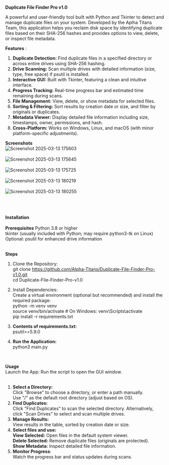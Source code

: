 **Duplicate File Finder Pro v1.0**

A powerful and user-friendly tool built with Python and Tkinter to detect and manage duplicate files on your system. Developed by the Aplha Titans Team, this application helps you reclaim disk space by identifying duplicate files based on their SHA-256 hashes and provides options to view, delete, or inspect file metadata.

**Features** : <br>
1. **Duplicate Detection:** Find duplicate files in a specified directory or across entire drives using SHA-256 hashing. <br>
2. **Drive Scanning:** Scan multiple drives with detailed information (size, type, free space) if psutil is installed. <br>
3. **Interactive GUI:** Built with Tkinter, featuring a clean and intuitive interface. <br>
4. **Progress Tracking:** Real-time progress bar and estimated time remaining during scans. <br>
5. **File Management:** View, delete, or show metadata for selected files. <br>
6. **Sorting & Filtering:** Sort results by creation date or size, and filter by originals or duplicates.<br>
7. **Metadata Viewer:** Display detailed file information including size, timestamps, owner, permissions, and hash. <br>
8. **Cross-Platform:** Works on Windows, Linux, and macOS (with minor platform-specific adjustments). <br>

**Screenshots** <br> 
![Screenshot 2025-03-13 175603](https://github.com/user-attachments/assets/cdcbf52d-72c8-495f-8566-c72dc1b4634a)<br> <br>
 ![Screenshot 2025-03-13 175645](https://github.com/user-attachments/assets/9af1ee73-ae98-4c96-92e7-8fb7374a568f)<br> <br>
 ![Screenshot 2025-03-13 175725](https://github.com/user-attachments/assets/063d324b-995f-4c07-9225-7ca2a1524147) <br> <br>
![Screenshot 2025-03-13 180219](https://github.com/user-attachments/assets/503e320b-5d33-4d10-a458-fc7acd11682a)<br> <br>
 ![Screenshot 2025-03-13 180255](https://github.com/user-attachments/assets/5a3f4cbe-f3b5-4043-adf1-f191318cfcd1)<br> <br> 
 <br> <br>

**Installation** <br>  
**Prerequisites**
Python 3.8 or higher <br>
tkinter (usually included with Python; may require python3-tk on Linux) <br>
Optional: psutil for enhanced drive information <br><br>

**Steps**<br>
1. Clone the Repository:<br>
git clone https://github.com/Alpha-Titans/Duplicate-File-Finder-Pro-v1.0.git  <br>
cd Duplicate-File-Finder-Pro-v1.0<br>

2. Install Dependencies: <br>
Create a virtual environment (optional but recommended) and install the required package: <br>
python -m venv venv <br> 
source venv/bin/activate  # On Windows: venv\Scripts\activate <br>
pip install -r requirements.txt <br>

3. **Contents of requirements.txt:**  <br>
    psutil>=5.9.0 <br>

4. **Run the Application:** <br>
   python3 main.py
   
<br>

**Usage**<br>
Launch the App: Run the script to open the GUI window.<br><br>
1. **Select a Directory:**<br>
Click "Browse" to choose a directory, or enter a path manually.<br>
Use "/" as the default root directory (adjust based on OS).<br>
2. **Find Duplicates:**<br>
Click "Find Duplicates" to scan the selected directory.
Alternatively, click "Scan Drives" to select and scan multiple drives.
3. **Manage Results:**<br>
View results in the table, sorted by creation date or size.<br>
4. **Select files and use:**<br>
**View Selected:** Open files in the default system viewer.<br>
**Delete Selected:** Remove duplicate files (originals are protected).<br>
**Show Metadata:** Inspect detailed file information.
5. **Monitor Progress**:<br>
Watch the progress bar and status updates during scans.<br>



